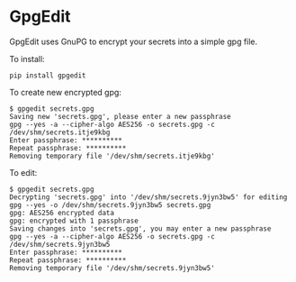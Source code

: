 # GpgEdit

GpgEdit uses GnuPG to encrypt your secrets into a simple gpg file.

To install:

    pip install gpgedit

To create new encrypted gpg:

    $ gpgedit secrets.gpg
    Saving new 'secrets.gpg', please enter a new passphrase
    gpg --yes -a --cipher-algo AES256 -o secrets.gpg -c /dev/shm/secrets.itje9kbg
    Enter passphrase: **********
    Repeat passphrase: **********
    Removing temporary file '/dev/shm/secrets.itje9kbg'

To edit:

    $ gpgedit secrets.gpg
    Decrypting 'secrets.gpg' into '/dev/shm/secrets.9jyn3bw5' for editing
    gpg --yes -o /dev/shm/secrets.9jyn3bw5 secrets.gpg
    gpg: AES256 encrypted data
    gpg: encrypted with 1 passphrase
    Saving changes into 'secrets.gpg', you may enter a new passphrase
    gpg --yes -a --cipher-algo AES256 -o secrets.gpg -c /dev/shm/secrets.9jyn3bw5
    Enter passphrase: **********
    Repeat passphrase: **********
    Removing temporary file '/dev/shm/secrets.9jyn3bw5'
